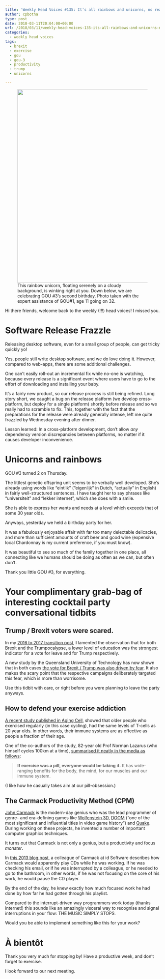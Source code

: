 ```yaml
---
title: 'Weekly Head Voices #135: It’s all rainbows and unicorns, no really!'
author: cpbotha
type: post
date: 2018-03-11T20:04:08+00:00
url: /2018/03/11/weekly-head-voices-135-its-all-rainbows-and-unicorns-no-really/
categories:
  - weekly head voices
tags:
  - brexit
  - exercise
  - gou
  - gou-3
  - productivity
  - trump
  - unicorns

---
```

<figure>
<a href="https://cpbotha.net/wp-content/uploads/2018/03/rainbow_unicorn_2.jpg">
<img alt="" width="840" height="630" srcset="https://cpbotha.net/wp-content/uploads/2018/03/rainbow_unicorn_2-1024x768.jpg 1024w, https://cpbotha.net/wp-content/uploads/2018/03/rainbow_unicorn_2-300x225.jpg 300w, https://cpbotha.net/wp-content/uploads/2018/03/rainbow_unicorn_2-768x576.jpg 768w, https://cpbotha.net/wp-content/uploads/2018/03/rainbow_unicorn_2-1200x900.jpg 1200w" sizes="(max-width: 709px) 85vw, (max-width: 909px) 67vw, (max-width: 1362px) 62vw, 840px" /></a><figcaption id="caption-attachment-3092" class="wp-caption-text">This rainbow unicorn, floating serenely on a cloudy background, is winking right at you. Down below, we are celebrating GOU #3&#8217;s second birthday. Photo taken with the expert assistance of GOU#1, age 11 going on 32.</figcaption></figure> 

Hi there friends, welcome back to the weekly (!!!) head voices! I missed you.

# Software Release Frazzle

Releasing desktop software, even for a small group of people, can get tricky quickly yo!

Yes, people still write desktop software, and we do love doing it. However, compared to web-apps, there are some additional challenges.

One can&#8217;t easily roll-out an incremental fix while no-one is watching, because every release is a significant event where users have to go to the effort of downloading and installing your baby.

It&#8217;s a fairly new product, so our release process is still being refined. Long story short, we caught a bug on the release platform (we develop cross-platform, but deploy for a single platform) shortly before release and so we really had to scramble to fix. This, together with the fact that the preparations for the release were already generally intense, left me quite frazzled by Wednesday evening after dinner.

Lesson learned: In a cross-platform development, don&#8217;t allow _any_ dependency version discrepancies between platforms, no matter if it causes developer inconvenience.

# Unicorns and rainbows

GOU #3 turned 2 on Thursday.

The littlest genetic offspring unit seems to be verbally well developed. She&#8217;s already using words like &#8220;eintlik&#8221; (&#8220;eigenlijk&#8221; in Dutch, &#8220;actually&#8221; in English) in fairly well-structured sentences. I have taught her to say phrases like &#8220;universiteit&#8221; and &#8220;lekker internet&#8221;, which she does with a smile.

She is able to express her wants and needs at a level which exceeds that of some 30 year olds.

Anyways, yesterday we held a birthday party for her.

It was a fabulously enjoyable affair with far too many delectable delicacies, and more than sufficient amounts of craft beer and good wine (expensive local Chardonnay is my current preference, if you must know).

It was beautiful to see so much of the family together in one place, all connecting like we humans should be doing as often as we can, but often don&#8217;t.

Thank you little GOU #3, for everything.

# Your complimentary grab-bag of interesting cocktail party conversational tidbits

## Trump / Brexit voters were scared.

In my [2016 to 2017 transition post][1], I lamented the observation that for both Brexit and the Trumpocalypse, a lower level of education was the strongest indicator for a vote for leave and for Trump respectively.

A new study by the Queensland University of Technology has now shown that in both cases [the vote for Brexit / Trump was also driven by fear][2]. It also makes the scary point that the respective campaigns deliberately targeted this fear, which is more than worrisome.

Use this tidbit with care, or right before you were planning to leave the party anyways.

## How to defend your exercise addiction

[A recent study published in Aging Cell][3], showed that older people who exercised regularly (in this case cycling), had the same levels of T-cells as 20 year olds. In other words, their immune systems are as effective as people a fraction of their age.

One of the co-authors of the study, 82-year old Prof Norman Lazarus (who himself cycles 100km at a time), [summarised it neatly in the media as follows][4]:

> **If exercise was a pill, everyone would be taking it.** It has wide-ranging benefits for the body, the mind, for our muscles and our immune system.

(I like how he casually takes aim at our pill-obsession.)

## The Carmack Productivity Method (CPM)

[John Carmack][5] is the modern-day genius who was the lead programmer of genre- and era-defining games like [Wolfenstein 3D][6], [DOOM][7] (&#8220;one of the most significant and influential titles in video game history&#8221;) and [Quake][8]. During working on these projects, he invented a number of important computer graphics techniques.

It turns out that Carmack is not only a genius, but a productivity and focus _monster_.

In [this 2013 blog post][9], a colleague of Carmack at id Software describes how Carmack would apparently play CDs while he was working. If he was checking his email, or if he was interrupted by a colleague, or he needed to go to the bathroom, in other words, if he was not focusing on the core of his work, he would pause the CD player.

By the end of the day, he knew exactly how much focused work he had done by how far he had gotten through his playlist.

Compared to the interrupt-driven way programmers work today (thanks internet!) this sounds like an amazingly visceral way to recognise and signal interruptions in your flow: THE MUSIC SIMPLY STOPS.

Would you be able to implement something like this for your work?

# À bientôt

Thank you very much for stopping by! Have a productive week, and don&#8217;t forget to exercise.

I look forward to our next meeting.

 [1]: /2017/01/05/the-2016-to-2017-transition-post/#the-bad-with-a-hopefully-slightly-positive-outlook-at-the-end
 [2]: https://www.eurekalert.org/pub_releases/2018-03/quot-2be030818.php
 [3]: http://onlinelibrary.wiley.com/doi/10.1111/acel.12750/full
 [4]: http://www.bbc.com/news/health-43308729
 [5]: https://en.wikipedia.org/wiki/John_Carmack
 [6]: https://en.wikipedia.org/wiki/Wolfenstein_3D
 [7]: https://en.wikipedia.org/wiki/Doom_(1993_video_game)
 [8]: https://en.wikipedia.org/wiki/Quake_(video_game)
 [9]: http://bookofhook.blogspot.co.za/2013/03/smart-guy-productivity-pitfalls.html

